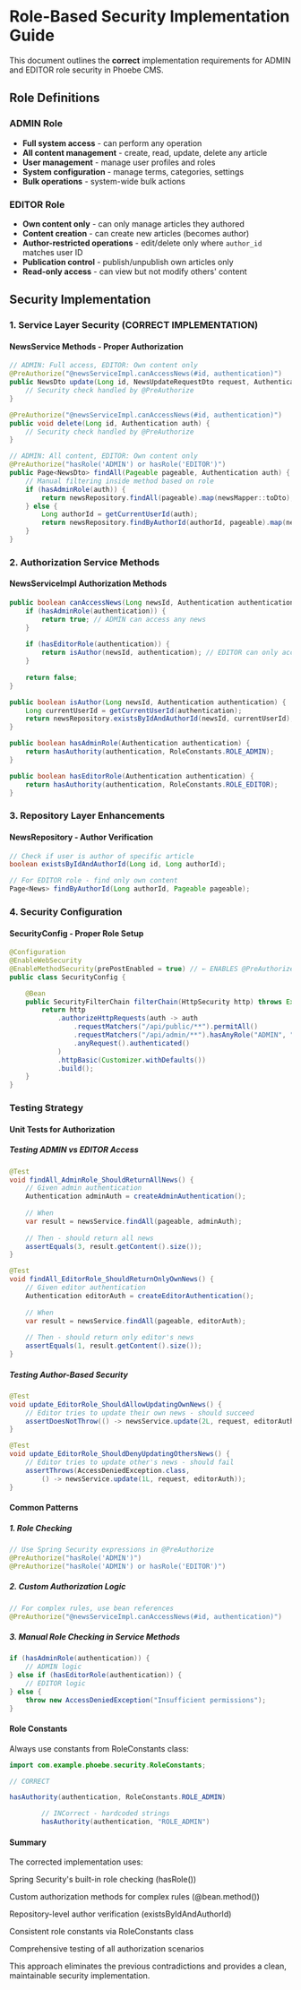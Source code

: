 # Role-Based Security Implementation Guide

This document outlines the **correct** implementation requirements for ADMIN and EDITOR role security in Phoebe CMS.

## Role Definitions

### ADMIN Role
- **Full system access** - can perform any operation
- **All content management** - create, read, update, delete any article
- **User management** - manage user profiles and roles
- **System configuration** - manage terms, categories, settings
- **Bulk operations** - system-wide bulk actions

### EDITOR Role
- **Own content only** - can only manage articles they authored
- **Content creation** - can create new articles (becomes author)
- **Author-restricted operations** - edit/delete only where `author_id` matches user ID
- **Publication control** - publish/unpublish own articles only
- **Read-only access** - can view but not modify others' content

## Security Implementation

### 1. Service Layer Security (CORRECT IMPLEMENTATION)

#### NewsService Methods - Proper Authorization

```java
// ADMIN: Full access, EDITOR: Own content only
@PreAuthorize("@newsServiceImpl.canAccessNews(#id, authentication)")
public NewsDto update(Long id, NewsUpdateRequestDto request, Authentication auth) {
    // Security check handled by @PreAuthorize
}

@PreAuthorize("@newsServiceImpl.canAccessNews(#id, authentication)")  
public void delete(Long id, Authentication auth) {
    // Security check handled by @PreAuthorize
}

// ADMIN: All content, EDITOR: Own content only
@PreAuthorize("hasRole('ADMIN') or hasRole('EDITOR')")
public Page<NewsDto> findAll(Pageable pageable, Authentication auth) {
    // Manual filtering inside method based on role
    if (hasAdminRole(auth)) {
        return newsRepository.findAll(pageable).map(newsMapper::toDto);
    } else {
        Long authorId = getCurrentUserId(auth);
        return newsRepository.findByAuthorId(authorId, pageable).map(newsMapper::toDto);
    }
}
```
### 2. Authorization Service Methods
#### NewsServiceImpl Authorization Methods
```java
public boolean canAccessNews(Long newsId, Authentication authentication) {
    if (hasAdminRole(authentication)) {
        return true; // ADMIN can access any news
    }
    
    if (hasEditorRole(authentication)) {
        return isAuthor(newsId, authentication); // EDITOR can only access own news
    }
    
    return false;
}

public boolean isAuthor(Long newsId, Authentication authentication) {
    Long currentUserId = getCurrentUserId(authentication);
    return newsRepository.existsByIdAndAuthorId(newsId, currentUserId);
}

public boolean hasAdminRole(Authentication authentication) {
    return hasAuthority(authentication, RoleConstants.ROLE_ADMIN);
}

public boolean hasEditorRole(Authentication authentication) {
    return hasAuthority(authentication, RoleConstants.ROLE_EDITOR);
}
```
### 3. Repository Layer Enhancements
#### NewsRepository - Author Verification
```java
// Check if user is author of specific article
boolean existsByIdAndAuthorId(Long id, Long authorId);

// For EDITOR role - find only own content
Page<News> findByAuthorId(Long authorId, Pageable pageable);
```
### 4. Security Configuration
#### SecurityConfig - Proper Role Setup
```java
@Configuration
@EnableWebSecurity
@EnableMethodSecurity(prePostEnabled = true) // ← ENABLES @PreAuthorize
public class SecurityConfig {

    @Bean
    public SecurityFilterChain filterChain(HttpSecurity http) throws Exception {
        return http
            .authorizeHttpRequests(auth -> auth
                .requestMatchers("/api/public/**").permitAll()
                .requestMatchers("/api/admin/**").hasAnyRole("ADMIN", "EDITOR")
                .anyRequest().authenticated()
            )
            .httpBasic(Customizer.withDefaults())
            .build();
    }
}
```
### Testing Strategy
#### Unit Tests for Authorization
##### Testing ADMIN vs EDITOR Access
```java
@Test
void findAll_AdminRole_ShouldReturnAllNews() {
    // Given admin authentication
    Authentication adminAuth = createAdminAuthentication();
    
    // When
    var result = newsService.findAll(pageable, adminAuth);
    
    // Then - should return all news
    assertEquals(3, result.getContent().size());
}

@Test
void findAll_EditorRole_ShouldReturnOnlyOwnNews() {
    // Given editor authentication  
    Authentication editorAuth = createEditorAuthentication();
    
    // When
    var result = newsService.findAll(pageable, editorAuth);
    
    // Then - should return only editor's news
    assertEquals(1, result.getContent().size());
}
```
##### Testing Author-Based Security
```java
@Test
void update_EditorRole_ShouldAllowUpdatingOwnNews() {
    // Editor tries to update their own news - should succeed
    assertDoesNotThrow(() -> newsService.update(2L, request, editorAuth));
}

@Test 
void update_EditorRole_ShouldDenyUpdatingOthersNews() {
    // Editor tries to update other's news - should fail
    assertThrows(AccessDeniedException.class, 
        () -> newsService.update(1L, request, editorAuth));
}
```
#### Common Patterns
##### 1. Role Checking
```java
// Use Spring Security expressions in @PreAuthorize
@PreAuthorize("hasRole('ADMIN')")
@PreAuthorize("hasRole('ADMIN') or hasRole('EDITOR')")
```
##### 2. Custom Authorization Logic
```java
// For complex rules, use bean references
@PreAuthorize("@newsServiceImpl.canAccessNews(#id, authentication)")
```
##### 3. Manual Role Checking in Service Methods
```java
if (hasAdminRole(authentication)) {
    // ADMIN logic
} else if (hasEditorRole(authentication)) {
    // EDITOR logic
} else {
    throw new AccessDeniedException("Insufficient permissions");
}
```
#### Role Constants
Always use constants from RoleConstants class:

```java
import com.example.phoebe.security.RoleConstants;

// CORRECT

hasAuthority(authentication, RoleConstants.ROLE_ADMIN)

        // INCorrect - hardcoded strings
        hasAuthority(authentication, "ROLE_ADMIN")
```
#### Summary
The corrected implementation uses:

Spring Security's built-in role checking (hasRole())

Custom authorization methods for complex rules (@bean.method())

Repository-level author verification (existsByIdAndAuthorId)

Consistent role constants via RoleConstants class

Comprehensive testing of all authorization scenarios

This approach eliminates the previous contradictions and provides a clean, maintainable security implementation.